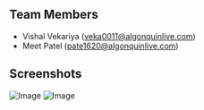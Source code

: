 ## Team Members
- Vishal Vekariya (veka0011@algonquinlive.com) 
- Meet Patel (pate1620@algonquinlive.com) 
## Screenshots
![Image](https://github.com/user-attachments/assets/b1d3ffb2-8640-48b6-a96f-b569c0c0954c)
![Image](https://github.com/user-attachments/assets/ae2cdf83-7626-45bf-af0b-20b74f153e64)
